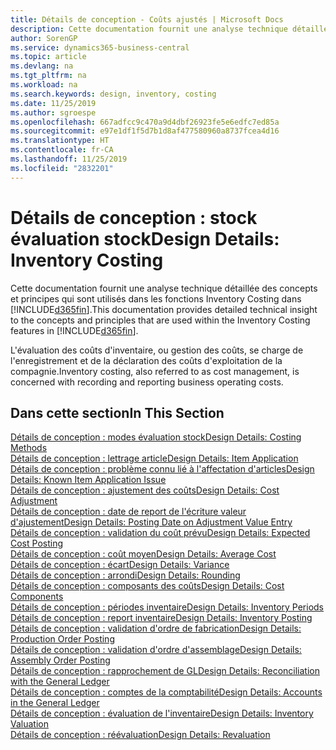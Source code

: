 ```yaml
---
title: Détails de conception - Coûts ajustés | Microsoft Docs
description: Cette documentation fournit une analyse technique détaillée des concepts et principes qui sont utilisés dans les fonctions Inventory Costing dans Business Central.
author: SorenGP
ms.service: dynamics365-business-central
ms.topic: article
ms.devlang: na
ms.tgt_pltfrm: na
ms.workload: na
ms.search.keywords: design, inventory, costing
ms.date: 11/25/2019
ms.author: sgroespe
ms.openlocfilehash: 667adfcc9c470a9d4dbf26923fe5e6edfc7ed85a
ms.sourcegitcommit: e97e1df1f5d7b1d8af477580960a8737fcea4d16
ms.translationtype: HT
ms.contentlocale: fr-CA
ms.lasthandoff: 11/25/2019
ms.locfileid: "2832201"
---
```

# <a name="design-details-inventory-costing"></a><span data-ttu-id="3b7c1-103">Détails de conception : stock évaluation stock</span><span class="sxs-lookup"><span data-stu-id="3b7c1-103">Design Details: Inventory Costing</span></span>
<span data-ttu-id="3b7c1-104">Cette documentation fournit une analyse technique détaillée des concepts et principes qui sont utilisés dans les fonctions Inventory Costing dans [!INCLUDE[d365fin](includes/d365fin_md.md)].</span><span class="sxs-lookup"><span data-stu-id="3b7c1-104">This documentation provides detailed technical insight to the concepts and principles that are used within the Inventory Costing features in [!INCLUDE[d365fin](includes/d365fin_md.md)].</span></span>  

<span data-ttu-id="3b7c1-105">L'évaluation des coûts d'inventaire, ou gestion des coûts, se charge de l'enregistrement et de la déclaration des coûts d'exploitation de la compagnie.</span><span class="sxs-lookup"><span data-stu-id="3b7c1-105">Inventory costing, also referred to as cost management, is concerned with recording and reporting business operating costs.</span></span>  

## <a name="in-this-section"></a><span data-ttu-id="3b7c1-106">Dans cette section</span><span class="sxs-lookup"><span data-stu-id="3b7c1-106">In This Section</span></span>  
[<span data-ttu-id="3b7c1-107">Détails de conception : modes évaluation stock</span><span class="sxs-lookup"><span data-stu-id="3b7c1-107">Design Details: Costing Methods</span></span>](design-details-costing-methods.md)  
[<span data-ttu-id="3b7c1-108">Détails de conception : lettrage article</span><span class="sxs-lookup"><span data-stu-id="3b7c1-108">Design Details: Item Application</span></span>](design-details-item-application.md)  
[<span data-ttu-id="3b7c1-109">Détails de conception : problème connu lié à l'affectation d'articles</span><span class="sxs-lookup"><span data-stu-id="3b7c1-109">Design Details: Known Item Application Issue</span></span>](design-details-inventory-zero-level-open-item-ledger-entries.md)  
[<span data-ttu-id="3b7c1-110">Détails de conception : ajustement des coûts</span><span class="sxs-lookup"><span data-stu-id="3b7c1-110">Design Details: Cost Adjustment</span></span>](design-details-cost-adjustment.md)  
[<span data-ttu-id="3b7c1-111">Détails de conception : date de report de l'écriture valeur d'ajustement</span><span class="sxs-lookup"><span data-stu-id="3b7c1-111">Design Details: Posting Date on Adjustment Value Entry</span></span>](design-details-inventory-adjustment-value-entry-posting-date.md)  
[<span data-ttu-id="3b7c1-112">Détails de conception : validation du coût prévu</span><span class="sxs-lookup"><span data-stu-id="3b7c1-112">Design Details: Expected Cost Posting</span></span>](design-details-expected-cost-posting.md)  
[<span data-ttu-id="3b7c1-113">Détails de conception : coût moyen</span><span class="sxs-lookup"><span data-stu-id="3b7c1-113">Design Details: Average Cost</span></span>](design-details-average-cost.md)  
[<span data-ttu-id="3b7c1-114">Détails de conception : écart</span><span class="sxs-lookup"><span data-stu-id="3b7c1-114">Design Details: Variance</span></span>](design-details-variance.md)  
[<span data-ttu-id="3b7c1-115">Détails de conception : arrondi</span><span class="sxs-lookup"><span data-stu-id="3b7c1-115">Design Details: Rounding</span></span>](design-details-rounding.md)  
[<span data-ttu-id="3b7c1-116">Détails de conception : composants des coûts</span><span class="sxs-lookup"><span data-stu-id="3b7c1-116">Design Details: Cost Components</span></span>](design-details-cost-components.md)  
[<span data-ttu-id="3b7c1-117">Détails de conception : périodes inventaire</span><span class="sxs-lookup"><span data-stu-id="3b7c1-117">Design Details: Inventory Periods</span></span>](design-details-inventory-periods.md)  
[<span data-ttu-id="3b7c1-118">Détails de conception : report inventaire</span><span class="sxs-lookup"><span data-stu-id="3b7c1-118">Design Details: Inventory Posting</span></span>](design-details-inventory-posting.md)  
[<span data-ttu-id="3b7c1-119">Détails de conception : validation d'ordre de fabrication</span><span class="sxs-lookup"><span data-stu-id="3b7c1-119">Design Details: Production Order Posting</span></span>](design-details-production-order-posting.md)  
[<span data-ttu-id="3b7c1-120">Détails de conception : validation d'ordre d'assemblage</span><span class="sxs-lookup"><span data-stu-id="3b7c1-120">Design Details: Assembly Order Posting</span></span>](design-details-assembly-order-posting.md)  
[<span data-ttu-id="3b7c1-121">Détails de conception : rapprochement de GL</span><span class="sxs-lookup"><span data-stu-id="3b7c1-121">Design Details: Reconciliation with the General Ledger</span></span>](design-details-reconciliation-with-the-general-ledger.md)  
[<span data-ttu-id="3b7c1-122">Détails de conception : comptes de la comptabilité</span><span class="sxs-lookup"><span data-stu-id="3b7c1-122">Design Details: Accounts in the General Ledger</span></span>](design-details-accounts-in-the-general-ledger.md)  
[<span data-ttu-id="3b7c1-123">Détails de conception : évaluation de l'inventaire</span><span class="sxs-lookup"><span data-stu-id="3b7c1-123">Design Details: Inventory Valuation</span></span>](design-details-inventory-valuation.md)  
[<span data-ttu-id="3b7c1-124">Détails de conception : réévaluation</span><span class="sxs-lookup"><span data-stu-id="3b7c1-124">Design Details: Revaluation</span></span>](design-details-revaluation.md)
